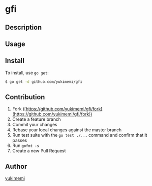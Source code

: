 # gfi



## Description

## Usage

## Install

To install, use `go get`:

```bash
$ go get -d github.com/yukimemi/gfi
```

## Contribution

1. Fork ([https://github.com/yukimemi/gfi/fork](https://github.com/yukimemi/gfi/fork))
1. Create a feature branch
1. Commit your changes
1. Rebase your local changes against the master branch
1. Run test suite with the `go test ./...` command and confirm that it passes
1. Run `gofmt -s`
1. Create a new Pull Request

## Author

[yukimemi](https://github.com/yukimemi)

